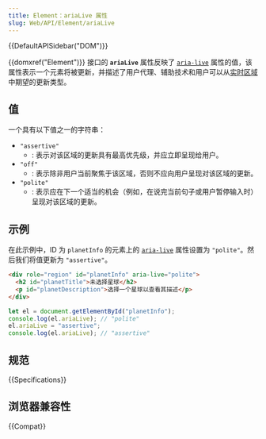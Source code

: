 ```yaml
---
title: Element：ariaLive 属性
slug: Web/API/Element/ariaLive
---
```


{{DefaultAPISidebar("DOM")}}

{{domxref("Element")}} 接口的 **`ariaLive`** 属性反映了 [`aria-live`](/zh-CN/docs/Web/Accessibility/ARIA/Attributes/aria-live) 属性的值，该属性表示一个元素将被更新，并描述了用户代理、辅助技术和用户可以从[实时区域](/zh-CN/docs/Web/Accessibility/ARIA/ARIA_Live_Regions)中期望的更新类型。

## 值

一个具有以下值之一的字符串：

- `"assertive"`
  - : 表示对该区域的更新具有最高优先级，并应立即呈现给用户。
- `"off"`
  - : 表示除非用户当前聚焦于该区域，否则不应向用户呈现对该区域的更新。
- `"polite"`
  - : 表示应在下一个适当的机会（例如，在说完当前句子或用户暂停输入时）呈现对该区域的更新。

## 示例

在此示例中，ID 为 `planetInfo` 的元素上的 [`aria-live`](/zh-CN/docs/Web/Accessibility/ARIA/Attributes/aria-live) 属性设置为 `"polite"`。然后我们将值更新为 `"assertive"`。

```html
<div role="region" id="planetInfo" aria-live="polite">
  <h2 id="planetTitle">未选择星球</h2>
  <p id="planetDescription">选择一个星球以查看其描述</p>
</div>
```

```js
let el = document.getElementById("planetInfo");
console.log(el.ariaLive); // "polite"
el.ariaLive = "assertive";
console.log(el.ariaLive); // "assertive"
```

## 规范

{{Specifications}}

## 浏览器兼容性

{{Compat}}

